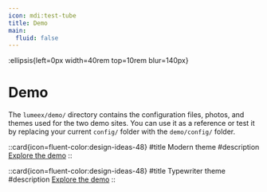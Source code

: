 ```yaml
---
icon: mdi:test-tube
title: Demo
main:
  fluid: false
---
```

:ellipsis{left=0px width=40rem top=10rem blur=140px}
# Demo

The `lumeex/demo/` directory contains the configuration files, photos, and themes used for the two demo sites. You can use it as a reference or test it by replacing your current `config/` folder with the `demo/config/` folder.

::card{icon=fluent-color:design-ideas-48}
#title
Modern theme
#description
[Explore the demo](https://modern.djeex.fr)
::

::card{icon=fluent-color:design-ideas-48}
#title
Typewriter theme
#description
[Explore the demo](https://typewriter.djeex.fr)
::
